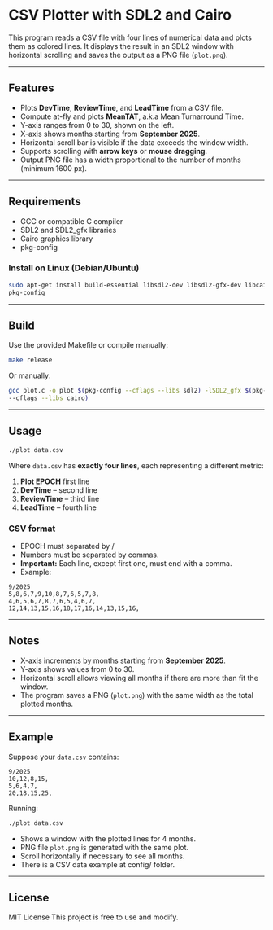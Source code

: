 # CSV Plotter with SDL2 and Cairo

This program reads a CSV file with four lines of numerical data and plots them
as colored lines. It displays the result in an SDL2 window with horizontal
scrolling and saves the output as a PNG file (`plot.png`).

---

## Features

- Plots **DevTime**, **ReviewTime**, and **LeadTime** from a CSV file.
- Compute at-fly and plots **MeanTAT**, a.k.a Mean Turnarround Time.
- Y-axis ranges from 0 to 30, shown on the left.
- X-axis shows months starting from **September 2025**.
- Horizontal scroll bar is visible if the data exceeds the window width.
- Supports scrolling with **arrow keys** or **mouse dragging**.
- Output PNG file has a width proportional to the number of months (minimum 1600
px).

---

## Requirements

- GCC or compatible C compiler
- SDL2 and SDL2_gfx libraries
- Cairo graphics library
- pkg-config

### Install on Linux (Debian/Ubuntu)

```bash
sudo apt-get install build-essential libsdl2-dev libsdl2-gfx-dev libcairo2-dev
pkg-config
````

---

## Build

Use the provided Makefile or compile manually:

```bash
make release
```

Or manually:

```bash
gcc plot.c -o plot $(pkg-config --cflags --libs sdl2) -lSDL2_gfx $(pkg-config
--cflags --libs cairo)
```

---

## Usage

```bash
./plot data.csv
```

Where `data.csv` has **exactly four lines**, each representing a different
metric:

1. **Plot EPOCH** first line
2. **DevTime** – second line
3. **ReviewTime** – third line
4. **LeadTime** – fourth line

### CSV format

* EPOCH must separated by /
* Numbers must be separated by commas.
* **Important:** Each line, except first one, must end with a comma.
* Example:

```
9/2025
5,8,6,7,9,10,8,7,6,5,7,8,
4,6,5,6,7,8,7,6,5,4,6,7,
12,14,13,15,16,18,17,16,14,13,15,16,
```

---

## Notes

* X-axis increments by months starting from **September 2025**.
* Y-axis shows values from 0 to 30.
* Horizontal scroll allows viewing all months if there are more than fit the
window.
* The program saves a PNG (`plot.png`) with the same width as the total plotted
months.

---

## Example

Suppose your `data.csv` contains:

```
9/2025
10,12,8,15,
5,6,4,7,
20,18,15,25,
```

Running:

```bash
./plot data.csv
```

* Shows a window with the plotted lines for 4 months.
* PNG file `plot.png` is generated with the same plot.
* Scroll horizontally if necessary to see all months.
* There is a CSV data example at config/ folder.
---

## License

MIT License
This project is free to use and modify.

